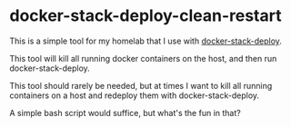 # docker-stack-deploy-clean-restart

This is a simple tool for my homelab that I use with [docker-stack-deploy](https://github.com/wez/docker-stack-deploy).

This tool will kill all running docker containers on the host, and then run
docker-stack-deploy.

This tool should rarely be needed, but at times I want to kill all running 
containers on a host and redeploy them with docker-stack-deploy.

A simple bash script would suffice, but what's the fun in that?
